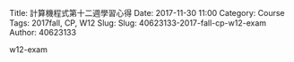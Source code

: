 Title: 計算機程式第十二週學習心得
Date: 2017-11-30 11:00
Category: Course
Tags: 2017fall, CP, W12
Slug: Slug: 40623133-2017-fall-cp-w12-exam
Author: 40623133

w12-exam

<!-- PELICAN_END_SUMMARY -->